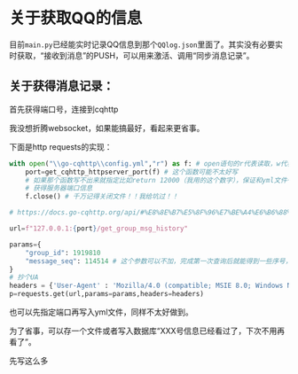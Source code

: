 # 关于获取QQ的信息

目前`main.py`已经能实时记录QQ信息到那个`QQlog.json`里面了。其实没有必要实时获取，“接收到消息”的PUSH，可以用来激活、调用“同步消息记录”。

## 关于获得消息记录：

首先获得端口号，连接到cqhttp

我没想折腾websocket，如果能搞最好，看起来更省事。

下面是http requests的实现：

``` Python
with open("\\go-cqhttp\\config.yml","r") as f: # open语句的r代表读取，w代表（默认）从头写入，a代表从尾巴写入。记得路径里面的转义字符
    port=get_cqhttp_httpserver_port(f) # 这个函数可能不太好写
    # 如果那个函数写不出来就指定比如return 12000（我用的这个数字），保证和yml文件一致即可。
    # 获得服务器端口信息
    f.close() # 千万记得关闭文件！！我给坑过！！

# https://docs.go-cqhttp.org/api/#%E8%8E%B7%E5%8F%96%E7%BE%A4%E6%B6%88%E6%81%AF%E5%8E%86%E5%8F%B2%E8%AE%B0%E5%BD%95 参考这个：

url=f"127.0.0.1:{port}/get_group_msg_history"

params={
    "group_id": 1919810
    "message_seq": 114514 # 这个参数可以不加，完成第一次查询后就能得到一些序号，然后再查最早的序号得到更早的消息，后面补充进来
}
# 抄个UA
headers = {'User-Agent' : 'Mozilla/4.0 (compatible; MSIE 8.0; Windows NT 6.1; WOW64; Trident/4.0; SLCC2; .NET CLR 2.0.50727; .NET CLR 3.5.30729; .NET CLR 3.0.30729; Media Center PC 6.0; .NET4.0C; InfoPath.3)'}
p=requests.get(url,params=params,headers=headers)


```

也可以先指定端口再写入yml文件，同样不太好做到。

为了省事，可以存一个文件或者写入数据库“XXX号信息已经看过了，下次不用再看了”。

先写这么多
